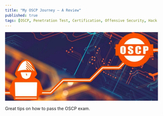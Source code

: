 ```yaml
---
title: "My OSCP Journey — A Review"
published: true
tags: [OSCP, Penetration Test, Certification, Offensive Security, Hack the Box]
---
```


[<img src="/links/assets/oscp1.jpg">](https://rana-khalil.gitbook.io/hack-the-box-oscp-preparation/my-oscp-journey-a-review)

Great tips on how to pass the OSCP exam.
